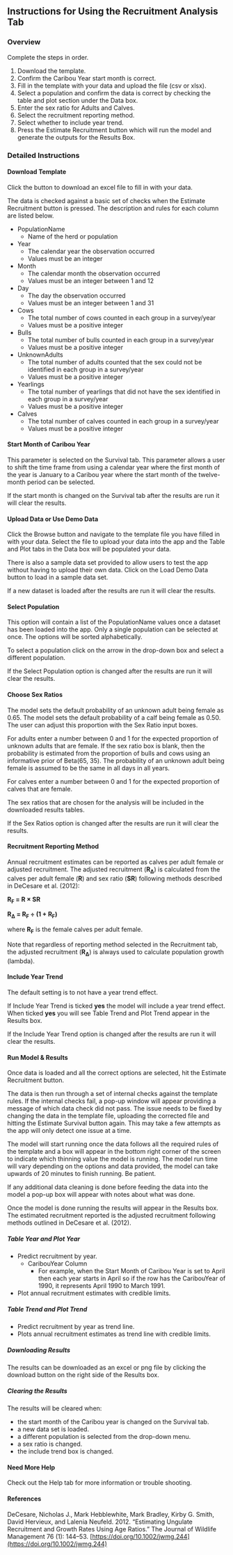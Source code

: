 <!---
# Copyright 2022-2023 Integrated Ecological Research and Poisson Consulting Ltd.
# Copyright 2024 Province of Alberta
#
# Licensed under the Apache License, Version 2.0 (the 'License');
# you may not use this file except in compliance with the License.
# You may obtain a copy of the License at
#
# http://www.apache.org/licenses/LICENSE-2.0
#
# Unless required by applicable law or agreed to in writing, software
# distributed under the License is distributed on an 'AS IS' BASIS,
# WITHOUT WARRANTIES OR CONDITIONS OF ANY KIND, either express or implied.
# See the License for the specific language governing permissions and
# limitations under the License.
-->

## Instructions for Using the Recruitment Analysis Tab

### Overview

Complete the steps in order. 

1. Download the template.
2. Confirm the Caribou Year start month is correct.
3. Fill in the template with your data and upload the file (csv or xlsx).
4. Select a population and confirm the data is correct by checking the table and plot section under the Data box.
5. Enter the sex ratio for Adults and Calves.
6. Select the recruitment reporting method. 
7. Select whether to include year trend.
8. Press the Estimate Recruitment button which will run the model and generate the outputs for the Results Box.

### Detailed Instructions

#### Download Template

Click the button to download an excel file to fill in with your data.

The data is checked against a basic set of checks when the Estimate Recruitment button is pressed. 
The description and rules for each column are listed below.

- PopulationName
  - Name of the herd or population
- Year
  - The calendar year the observation occurred 
  - Values must be an integer
- Month
  - The calendar month the observation occurred
  - Values must be an integer between 1 and 12
- Day
  - The day the observation occurred
  - Values must be an integer between 1 and 31
- Cows
  - The total number of cows counted in each group in a survey/year
  - Values must be a positive integer
- Bulls
  - The total number of bulls counted in each group in a survey/year
  - Values must be a positive integer
- UnknownAdults
  - The total number of adults counted that the sex could not be identified in each group in a survey/year
  - Values must be a positive integer
- Yearlings
  - The total number of yearlings that did not have the sex identified in each group in a survey/year
  - Values must be a positive integer
- Calves
  - The total number of calves counted in each group in a survey/year
  - Values must be a positive integer

#### Start Month of Caribou Year

This parameter is selected on the Survival tab.
This parameter allows a user to shift the time frame from using a calendar year where the first month of the year is January to a Caribou year where the start month of the twelve-month period can be selected.

If the start month is changed on the Survival tab after the results are run it will clear the results.

#### Upload Data or Use Demo Data

Click the Browse button and navigate to the template file you have filled in with your data. 
Select the file to upload your data into the app and the Table and Plot tabs in the Data box will be populated your data. 

There is also a sample data set provided to allow users to test the app without having to upload their own data.
Click on the Load Demo Data button to load in a sample data set. 

If a new dataset is loaded after the results are run it will clear the results.

#### Select Population

This option will contain a list of the PopulationName values once a dataset has been loaded into the app.
Only a single population can be selected at once.
The options will be sorted alphabetically.

To select a population click on the arrow in the drop-down box and select a different population. 

If the Select Population option is changed after the results are run it will clear the results.

#### Choose Sex Ratios

The model sets the default probability of an unknown adult being female as 0.65.
The model sets the default probability of a calf being female as 0.50.
The user can adjust this proportion with the Sex Ratio input boxes.

For adults enter a number between 0 and 1 for the expected proportion of unknown adults that are female.
If the sex ratio box is blank, then the probability is estimated from the proportion of bulls and cows using an informative prior of Beta(65, 35).
The probability of an unknown adult being female is assumed to be the same in all days in all years.

For calves enter a number between 0 and 1 for the expected proportion of calves that are female. 

The sex ratios that are chosen for the analysis will be included in the downloaded results tables. 

If the Sex Ratios option is changed after the results are run it will clear the results.

#### Recruitment Reporting Method

Annual recruitment estimates can be reported as calves per adult female or adjusted recruitment. 
The adjusted recruitment (**R<sub>Δ</sub>**) is calculated from the calves per adult female (**R**) and sex ratio (**SR**) following methods described in DeCesare et al. (2012):

**R<sub>F</sub> = R × SR**

**R<sub>Δ</sub> = R<sub>F</sub> ÷ (1 + R<sub>F</sub>)**
  
where  **R<sub>F</sub>** is the female calves per adult female.

Note that regardless of reporting method selected in the Recruitment tab, the adjusted recruitment (**R<sub>Δ</sub>**) is always used to calculate population growth (lambda). 

#### Include Year Trend

The default setting is to not have a year trend effect. 

If Include Year Trend is ticked **yes** the model will include a year trend effect.
When ticked **yes** you will see Table Trend and Plot Trend appear in the Results box.

If the Include Year Trend option is changed after the results are run it will clear the results.

#### Run Model & Results

Once data is loaded and all the correct options are selected, hit the Estimate Recruitment button.

The data is then run through a set of internal checks against the template rules.
If the internal checks fail, a pop-up window will appear providing a message of which data check did not pass.
The issue needs to be fixed by changing the data in the template file, uploading the corrected file and hitting the Estimate Survival button again.
This may take a few attempts as the app will only detect one issue at a time. 

The model will start running once the data follows all the required rules of the template and a box will appear in the bottom right corner of the screen to indicate which thinning value the model is running. 
The model run time will vary depending on the options and data provided, the model can  take upwards of 20 minutes to finish running. 
Be patient. 

If any additional data cleaning is done before feeding the data into the model a pop-up box will appear with notes about what was done. 

Once the model is done running the results will appear in the Results box. 
The estimated recruitment reported is the adjusted recruitment following methods outlined in DeCesare et al. (2012).

##### Table Year and Plot Year

- Predict recruitment by year.
  - CaribouYear Column
    - For example, when the Start Month of Caribou Year is set to April then each year starts in April so if the row has the CaribouYear of 1990, it represents April 1990 to March 1991.
- Plot annual recruitment estimates with credible limits.

##### Table Trend and Plot Trend

- Predict recruitment by year as trend line.
- Plots annual recruitment estimates as trend line with credible limits.

##### Downloading Results

The results can be downloaded as an excel or png file by clicking the download button on the right side of the Results box.

##### Clearing the Results

The results will be cleared when:

- the start month of the Caribou year is changed on the Survival tab.
- a new data set is loaded.
- a different population is selected from the drop-down menu.
- a sex ratio is changed.
- the include trend box is changed. 

#### Need More Help

Check out the Help tab for more information or trouble shooting. 

#### References

DeCesare, Nicholas J., Mark Hebblewhite, Mark Bradley, Kirby G. Smith,
David Hervieux, and Lalenia Neufeld. 2012. “Estimating Ungulate
Recruitment and Growth Rates Using Age Ratios.” The Journal of Wildlife
Management 76 (1): 144–53. [https://doi.org/10.1002/jwmg.244](https://doi.org/10.1002/jwmg.244)

